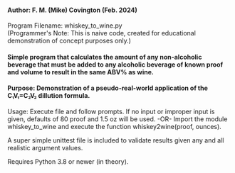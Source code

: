 #### Author: F. M. (Mike) Covington  (Feb. 2024)
Program Filename: whiskey_to_wine.py  
(Programmer's Note:  This is naive code, created for educational demonstration of concept purposes only.)

#### Simple program that calculates the amount of any non-alcoholic beverage that must be added to any alcoholic beverage of known proof and volume to result in the same ABV% as wine.

#### Purpose: Demonstration of a pseudo-real-world application of the C₁V₁=C₂V₂ dillution formula.

Usage:  Execute file and follow prompts.  If no input or improper input is given, defaults of 80 proof and 1.5 oz will be used.
  -OR-  Import the module whiskey_to_wine and execute the function whiskey2wine(proof, ounces).

A super simple unittest file is included to validate results given any and all realistic argument values.

Requires Python 3.8 or newer (in theory).
